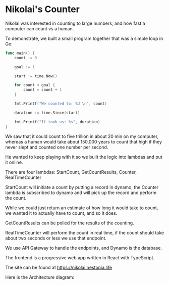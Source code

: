 # Nikolai's Counter

Nikolai was interested in counting to large numbers, and how fast a computer can count vs a human.

To demonstrate, we built a small program together that was a simple loop in Go:

```go
func main() {
	count := 0

	goal := 1

	start := time.Now()

	for count < goal {
		count = count + 1
	}

	fmt.Printf("We counted to: %d \n", count)

	duration := time.Since(start)

	fmt.Printf("It took us: %s", duration)
}
```

We saw that it could count to five trillion in about 20 min on my computer, whereas a human would take about 150,000 years to count that high if they never slept and counted one number per second.

He wanted to keep playing with it so we built the logic into lambdas and put it online.

There are four lambdas: StartCount, GetCountResults, Counter, RealTimeCounter

StartCount will initiate a count by putting a record in dynamo, the Counter lambda is subscribed to dynamo and will pick up the record and perform the count.

While we could just return an estimate of how long it would take to count, we wanted it to actually have to count, and so it does.

GetCountResults can be polled for the results of the counting.

RealTimeCounter will perform the count in real time, if the count should take about two seconds or less we use that endpoint.

We use API Gateway to handle the endpoints, and Dynamo is the database.

The frontend is a progressive web app written in React with TypeScript.

The site can be found at https://nikolai.nestopia.life

Here is the Architecture diagram:

